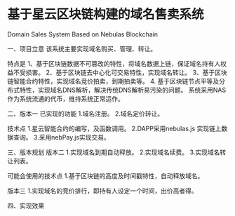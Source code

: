 # 基于星云区块链构建的域名售卖系统
Domain Sales System Based on  Nebulas Blockchain

一、项目立意
该系统主要实现域名购买、管理、转让。

特点是
1、基于区块链数据不可篡改的特性，将域名数据上链，保证域名持有人权益不受损害。
2、基于区块链去中心化可交易特性，实现域名转让。
3、基于区块链智能合约特性，实现域名竞价拍卖，到期拍卖等。
4. 基于区块链节点平等及分布式特性，实现域名DNS解析，解决传统DNS解析易污染的问题。
系统采用NAS作为系统流通的代币，维持系统正常运作。

二、版本一 已实现的功能
1.域名注册。
2.域名定价转让。

技术点
1.星云智能合约的编写，及函数调用。
2.DAPP采用nebulas.js 实现链上数据查询。
3.采用nebPay.js实现交易。

三、版本规划
版本二 
1.实现域名到期自动释放。
2.实现域名续费。
3.实现域名转让列表。

可能会使用的技术点
1.基于区块链的高度及时间戳特性，自动释放域名。

版本三 
1.实现域名的竞价排行，即持有人设定一个时间，出价高者得。

四、实现效果
